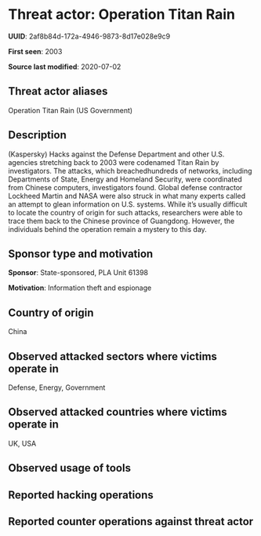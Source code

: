 # Threat actor: Operation Titan Rain

**UUID**: 2af8b84d-172a-4946-9873-8d17e028e9c9

**First seen**: 2003

**Source last modified**: 2020-07-02

## Threat actor aliases

Operation Titan Rain (US Government)

## Description

(Kaspersky) Hacks against the Defense Department and other U.S. agencies stretching back to 2003 were codenamed Titan Rain by investigators. The attacks, which breachedhundreds of networks, including Departments of State, Energy and Homeland Security, were coordinated from Chinese computers, investigators found. Global defense contractor Lockheed Martin and NASA were also struck in what many experts called an attempt to glean information on U.S. systems.  While it’s usually difficult to locate the country of origin for such attacks, researchers were able to trace them back to the Chinese province of Guangdong. However, the individuals behind the operation remain a mystery to this day.

## Sponsor type and motivation

**Sponsor**: State-sponsored, PLA Unit 61398

**Motivation**: Information theft and espionage


## Country of origin

China

## Observed attacked sectors where victims operate in

Defense, Energy, Government

## Observed attacked countries where victims operate in

UK, USA

## Observed usage of tools



## Reported hacking operations



## Reported counter operations against threat actor





